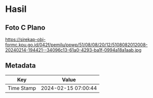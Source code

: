 # Hasil

## Foto C Plano

https://sirekap-obj-formc.kpu.go.id/042f/pemilu/ppwp/51/08/08/20/12/5108082012008-20240214-194421--34096c13-61a0-4293-ba1f-0994a18a1aab.jpg


## Metadata

| Key        | Value               |
| ---------- | ------------------- |
| Time Stamp | 2024-02-15 07:00:44 |



